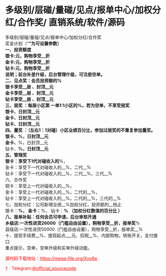 # 多级别/层碰/量碰/见点/报单中心/加权分红/合作奖/ 直销系统/软件/源码

多级别/层碰/量碰/见点/报单中心/加权分红/合作奖<br>奖金计划（“__”为可设置参数）<br>一、投资额度  <br>银卡:__元，购物享受__折<br>金卡:__元，购物享受__折<br>钻卡:__元，购物享受__折<br>说明；前台补差什级，后台管理什级，可注册空单。<br>二、见点奖：会员投资额的__%  <br>银卡享受__层 、封顶__元<br>金卡享受__层 、封顶__元<br>钻卡享受__层 、封顶__元<br>三、层奖 ：每层小区第 一单1:1小区的__%，若为空单，不享受层奖<br>银卡、日封顶__元<br>金卡、日封顶__元<br>钻卡、日封顶__元<br>四、量奖 ：（左右1：1对碰）小区业绩百分比，参加过层奖的不重复参加量奖。<br>银卡、__%，日封顶__元<br>金卡、__%，日封顶__元<br>钻卡、__%，日封顶__元<br>五、管理奖<br>银卡：享受下1代对碰收入的__%，<br>金卡：享受下一代对碰收入的__%，二代__%<br>钻卡：享受下一代对碰收入的__%，二代__%，三代__%<br>六、合作奖<br>铜卡：享受上一代对碰收入的__%，<br>金卡：享受上一代对碰收入的__%，二代的__%，<br>钻卡：享受上一代对碰收入的__%，二代的__%，三代的__%<br>七、加权分红：公司新增业绩__%加权分红，投资额的__倍止<br>银卡：__%， 金卡：__%， 钻卡：__% （加权分红数值的百分比 ）<br>八、报单补贴：任何会员可申请，后台审核开通<br>乡级店:一次性进货26000（门槛自由设置），购物享受__折，报单奖__% <br>县级店:一次性进货50000（门槛自由设置），购物享受__折，报单奖__%<br>十、提现手续费__%、提现起点___元、扣税__%、内部购物，转账开关，支付接口<br>重点提示，空单，空单升级和实单升级功能。<br>


<p style="color: red;">源代码下载地址：<a href="https://mega-file.org/Xyp6e" style="color: red;">https://mega-file.org/Xyp6e</a></p><p style="color: red;"><img src="https://cdn-icons-png.flaticon.com/512/2111/2111646.png" alt="Telegram Icon" style="width: 16px; vertical-align: middle; margin-right: 5px;">Telegram:<a href="https://t.me/official_sourcecode" style="color: red;">@official_sourcecode</a></p>